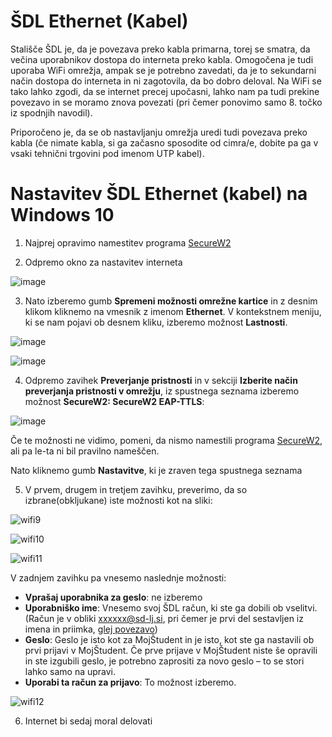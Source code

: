 # ŠDL Ethernet (Kabel)

Stališče ŠDL je, da je povezava preko kabla primarna, torej se smatra, da 
večina uporabnikov dostopa do interneta preko kabla. Omogočena je tudi 
uporaba WiFi omrežja, ampak se je potrebno zavedati, da je to sekundarni 
način dostopa do interneta in ni zagotovila, da bo dobro deloval. 
Na WiFi se tako lahko zgodi, da se internet precej upočasni, lahko nam 
pa tudi prekine povezavo in se moramo znova povezati (pri čemer ponovimo 
samo 8. točko iz spodnjih navodil).

Priporočeno je, da se ob nastavljanju omrežja uredi tudi povezava 
preko kabla (če nimate kabla, si ga začasno sposodite od cimra/e, 
dobite pa ga v vsaki tehnični trgovini pod imenom UTP kabel).

# Nastavitev ŠDL Ethernet (kabel) na Windows 10

1. Najprej opravimo namestitev programa [SecureW2](./SecureW2.md)

2. Odpremo okno za nastavitev interneta

![image](../media/wifi/wifi1.png)

3. Nato izberemo gumb **Spremeni možnosti omrežne kartice** in z desnim klikom kliknemo na vmesnik z imenom **Ethernet**.
V kontekstnem meniju, ki se nam pojavi ob desnem kliku, izberemo možnost **Lastnosti**.

![image](../media/eth/eth2.png)

![image](../media/eth/eth3.png)

4. Odpremo zavihek **Preverjanje pristnosti** in v sekciji 
   **Izberite način preverjanja pristnosti v omrežju**, iz spustnega seznama
   izberemo možnost **SecureW2: SecureW2 EAP-TTLS**:

![image](../media/eth/eth4.png)

Če te možnosti ne vidimo, pomeni, da nismo namestili programa [SecureW2](./SecureW2.md), ali pa le-ta ni bil pravilno nameščen.

Nato kliknemo gumb **Nastavitve**, ki je zraven tega spustnega seznama

5. V prvem, drugem in tretjem zavihku, preverimo, da so izbrane(obkljukane)
   iste možnosti kot na sliki:

![wifi9](../media/wifi/wifi9.png)

![wifi10](../media/wifi/wifi10.png)

![wifi11](../media/wifi/wifi11.png)

V zadnjem zavihku pa vnesemo naslednje možnosti:
* **Vprašaj uporabnika za geslo**: ne izberemo
* **Uporabniško ime**: Vnesemo svoj ŠDL račun, ki ste ga dobili ob vselitvi. (Račun je v obliki xxxxxx@sd-lj.si, pri čemer je prvi del sestavljen iz imena in priimka, [glej povezavo](./Username.md))
* **Geslo**: Geslo je isto kot za MojŠtudent in je isto, kot ste ga nastavili ob prvi prijavi v MojŠtudent. Če prve prijave v MojŠtudent niste še opravili in ste izgubili geslo, je potrebno zaprositi za novo geslo – to se stori lahko samo na upravi.
* **Uporabi ta račun za prijavo**: To možnost izberemo.

![wifi12](../media/wifi/wifi12.png)

6. Internet bi sedaj moral delovati

